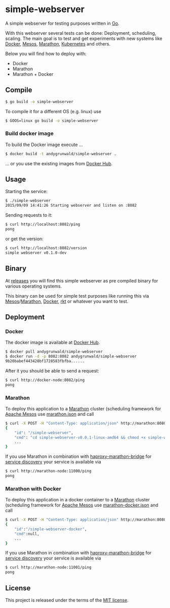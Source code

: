 # simple-webserver

A simple webserver for testing purposes written in [Go](http://golang.org/).

With this webserver several tests can be done: Deployment, scheduling, scaling.
The main goal is to test and get experiments with new systems like [Docker](https://www.docker.com/), [Mesos](http://mesos.apache.org/), [Marathon](https://mesosphere.github.io/marathon/), [Kubernetes](http://kubernetes.io/) and others.

Below you will find how to deploy with:

* Docker
* Marathon
* Marathon + Docker

## Compile

```sh
$ go build -o simple-webserver
```

To compile it for a different OS (e.g. linux) use

```sh
$ GOOS=linux go build -o simple-webserver
```

### Build docker image

To build the Docker image execute ...

```sh
$ docker build -t andygrunwald/simple-webserver .
```

... or you use the existing images from [Docker Hub](https://hub.docker.com/r/andygrunwald/simple-webserver/).

## Usage

Starting the service:

```sh
$ ./simple-webserver
2015/09/09 14:41:26 Starting webserver and listen on :8082
```

Sending requests to it:

```sh
$ curl http://localhost:8082/ping
pong
```

or get the version:

```sh
$ curl http://localhost:8082/version
simple webserver v0.1.0-dev
```

## Binary

At [releases](https://github.com/andygrunwald/simple-webserver/releases) you will find this simple webserver as pre compiled binary for various operating systems.

This binary can be used for simple test purposes like running this via [Mesos](http://mesos.apache.org/)/[Marathon](https://github.com/mesosphere/marathon), [Docker](https://www.docker.com/), [rkt](https://github.com/coreos/rkt) or whatever you want to test.

## Deployment

### Docker

The docker image is available at [Docker Hub](https://hub.docker.com/r/andygrunwald/simple-webserver/).

```sh
$ docker pull andygrunwald/simple-webserver
$ docker run -d -p 8082:8082 andygrunwald/simple-webserver
9b20babef443420bf1728583fbfba......
```

After it you should be able to send a request:

```sh
$ curl http://docker-node:8082/ping
pong
```

### Marathon

To deploy this application to a [Marathon](https://github.com/mesosphere/marathon) cluster (scheduling framework for [Apache Mesos](http://mesos.apache.org/) use [marathon.json](./marathon.json) and call

```sh
$ curl -X POST -H "Content-Type: application/json" http://marathon:8080/v2/apps -d@marathon.json
{
    "id": "/simple-webserver",
    "cmd": "cd simple-webserver-v0.0.1-linux-amd64 && chmod +x simple-webserver && ./simple-webserver --listen \":$PORT0\"",
	...
}
```

If you use Marathon in combination with [haproxy-marathon-bridge](https://open.mesosphere.com/tutorials/service-discovery/) for [service discovery](https://mesosphere.github.io/marathon/docs/service-discovery-load-balancing.html) your service is available via

```sh
$ curl http://marathon-node:11000/ping
pong
```

### Marathon with Docker

To deploy this application in a docker container to a [Marathon](https://github.com/mesosphere/marathon) cluster (scheduling framework for [Apache Mesos](http://mesos.apache.org/) use [marathon-docker.json](./marathon-docker.json) and call

```sh
$ curl -X POST -H "Content-Type: application/json" http://marathon:8080/v2/apps -d@marathon-docker.json
{
    "id":"/simple-webserver-docker",
    "cmd":null,
	...
}
```

If you use Marathon in combination with [haproxy-marathon-bridge](https://open.mesosphere.com/tutorials/service-discovery/) for [service discovery](https://mesosphere.github.io/marathon/docs/service-discovery-load-balancing.html) your service is available via

```sh
$ curl http://marathon-node:11001/ping
pong
```

## License

This project is released under the terms of the [MIT license](http://en.wikipedia.org/wiki/MIT_License).